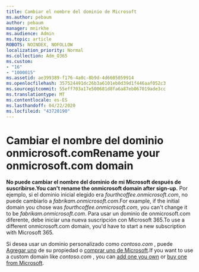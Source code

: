 ```yaml
---
title: Cambiar el nombre del dominio de Microsoft
ms.author: pebaum
author: pebaum
manager: mnirkhe
ms.audience: Admin
ms.topic: article
ROBOTS: NOINDEX, NOFOLLOW
localization_priority: Normal
ms.collection: Adm_O365
ms.custom:
- "16"
- "1000015"
ms.assetid: ae399389-f176-4a0c-8b9d-4d6605059914
ms.openlocfilehash: 357524491dc26b3a6101eb0d39d1f446aaf052c3
ms.sourcegitcommit: 55eff703a17e500681d8fa6a87eb067019ade3cc
ms.translationtype: MT
ms.contentlocale: es-ES
ms.lasthandoff: 04/22/2020
ms.locfileid: "43720190"
---
```

# <a name="rename-your-onmicrosoftcom-domain"></a><span data-ttu-id="3a261-102">Cambiar el nombre del dominio onmicrosoft.com</span><span class="sxs-lookup"><span data-stu-id="3a261-102">Rename your onmicrosoft.com domain</span></span>

 <span data-ttu-id="3a261-103">**No puede cambiar el nombre del dominio de mi Microsoft después de suscribirse.**</span><span class="sxs-lookup"><span data-stu-id="3a261-103">**You can't rename the onmicrosoft domain after sign-up.**</span></span> <span data-ttu-id="3a261-104">Por ejemplo, si el dominio inicial elegido era *fourthcoffee.onmicrosoft.com*, no puede cambiarlo a *fabrikam.onmicrosoft.com*.</span><span class="sxs-lookup"><span data-stu-id="3a261-104">For example, if the initial domain you chose was  *fourthcoffee.onmicrosoft.com*, you can't change it to be  *fabrikam.onmicrosoft.com*.</span></span> <span data-ttu-id="3a261-105">Para usar un dominio de onmicrosoft.com diferente, debe iniciar una nueva suscripción con Microsoft 365.</span><span class="sxs-lookup"><span data-stu-id="3a261-105">To use a different onmicrosoft.com domain, you'd have to start a new subscription with Microsoft 365.</span></span>
  
<span data-ttu-id="3a261-106">Si desea usar un dominio personalizado como *contoso.com* , puede [Agregar uno](https://docs.microsoft.com/office365/admin/setup/add-domain) de su propiedad o [comprar uno de Microsoft](https://docs.microsoft.com/office365/admin/get-help-with-domains/buy-a-domain-name).</span><span class="sxs-lookup"><span data-stu-id="3a261-106">If you want to use a custom domain like  *contoso.com*  , you can [add one you own](https://docs.microsoft.com/office365/admin/setup/add-domain) or [buy one from Microsoft](https://docs.microsoft.com/office365/admin/get-help-with-domains/buy-a-domain-name).</span></span>
  